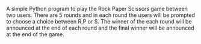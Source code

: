 A simple Python program to play the Rock Paper Scissors game between two users.
There are 5 rounds and in each round the users will be prompted to choose a choice between R,P or S.
The winner of the each round will be announced at the end of each round and the final winner will be announced at the end of the game. 
